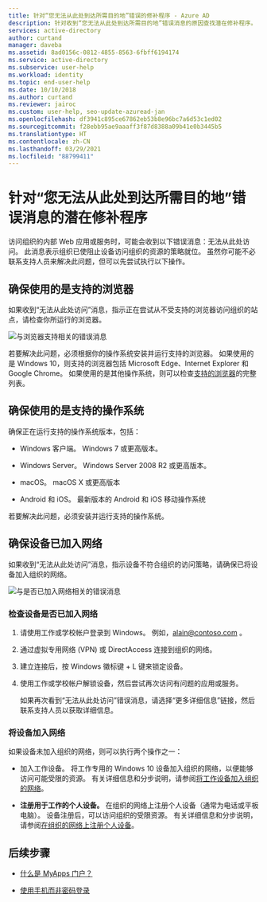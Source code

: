 ```yaml
---
title: 针对“您无法从此处到达所需目的地”错误的修补程序 - Azure AD
description: 针对收到“您无法从此处到达所需目的地”错误消息的原因查找潜在修补程序。
services: active-directory
author: curtand
manager: daveba
ms.assetid: 8ad0156c-0812-4855-8563-6fbff6194174
ms.service: active-directory
ms.subservice: user-help
ms.workload: identity
ms.topic: end-user-help
ms.date: 10/10/2018
ms.author: curtand
ms.reviewer: jairoc
ms.custom: user-help, seo-update-azuread-jan
ms.openlocfilehash: df3941c895ce67862eb53b8e96bc7a6d53c1ed02
ms.sourcegitcommit: f28ebb95ae9aaaff3f87d8388a09b41e0b3445b5
ms.translationtype: HT
ms.contentlocale: zh-CN
ms.lasthandoff: 03/29/2021
ms.locfileid: "88799411"
---
```

# <a name="possible-fixes-for-the-you-cant-get-there-from-here-error-message"></a>针对“您无法从此处到达所需目的地”错误消息的潜在修补程序

访问组织的内部 Web 应用或服务时，可能会收到以下错误消息：无法从此处访问。 此消息表示组织已使阻止设备访问组织的资源的策略就位。 虽然你可能不必联系支持人员来解决此问题，但可以先尝试执行以下操作。

## <a name="make-sure-youre-using-a-supported-browser"></a>确保使用的是支持的浏览器
如果收到“无法从此处访问”消息，指示正在尝试从不受支持的浏览器访问组织的站点，请检查你所运行的浏览器。

![与浏览器支持相关的错误消息](media/user-help-device-remediation/browser-version.png)

若要解决此问题，必须根据你的操作系统安装并运行支持的浏览器。 如果使用的是 Windows 10，则支持的浏览器包括 Microsoft Edge、Internet Explorer 和 Google Chrome。 如果使用的是其他操作系统，则可以检查[支持的浏览器](../conditional-access/concept-conditional-access-conditions.md#supported-browsers)的完整列表。

## <a name="make-sure-youre-using-a-supported-operating-system"></a>确保使用的是支持的操作系统
确保正在运行支持的操作系统版本，包括：

- Windows 客户端。 Windows 7 或更高版本。

- Windows Server。 Windows Server 2008 R2 或更高版本。

- macOS。 macOS X 或更高版本

- Android 和 iOS。 最新版本的 Android 和 iOS 移动操作系统

若要解决此问题，必须安装并运行支持的操作系统。

## <a name="make-sure-your-device-is-joined-to-your-network"></a>确保设备已加入网络
如果收到“无法从此处访问”消息，指示设备不符合组织的访问策略，请确保已将设备加入组织的网络。

![与是否已加入网络相关的错误消息](media/user-help-device-remediation/network-version.png)

### <a name="to-check-whether-your-device-is-joined-to-your-network"></a>检查设备是否已加入网络
1. 请使用工作或学校帐户登录到 Windows。 例如，alain@contoso.com 。

2. 通过虚拟专用网络 (VPN) 或 DirectAccess 连接到组织的网络。

3. 建立连接后，按 Windows 徽标键 + L 键来锁定设备。

4. 使用工作或学校帐户解锁设备，然后尝试再次访问有问题的应用或服务。

    如果再次看到“无法从此处访问”错误消息，请选择“更多详细信息”链接，然后联系支持人员以获取详细信息。

### <a name="to-join-your-device-to-your-network"></a>将设备加入网络
如果设备未加入组织的网络，则可以执行两个操作之一：

- 加入工作设备。 将工作专用的 Windows 10 设备加入组织的网络，以便能够访问可能受限的资源。 有关详细信息和分步说明，请参阅[将工作设备加入组织的网络](user-help-join-device-on-network.md)。

- **注册用于工作的个人设备。** 在组织的网络上注册个人设备（通常为电话或平板电脑）。 设备注册后，可以访问组织的受限资源。 有关详细信息和分步说明，请参阅[在组织的网络上注册个人设备](user-help-register-device-on-network.md)。

## <a name="next-steps"></a>后续步骤
- [什么是 MyApps 门户？](./my-apps-portal-end-user-access.md)

- [使用手机而非密码登录](user-help-auth-app-sign-in.md)